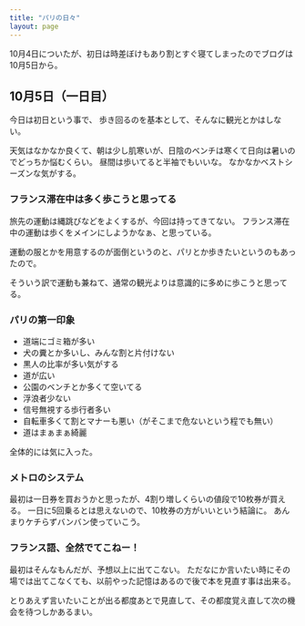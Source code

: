 ```yaml
---
title: "パリの日々"
layout: page	
---
```


10月4日についたが、初日は時差ぼけもあり割とすぐ寝てしまったのでブログは10月5日から。

## 10月5日（一日目）

今日は初日という事で、
歩き回るのを基本として、そんなに観光とかはしない。

天気はなかなか良くて、朝は少し肌寒いが、日陰のベンチは寒くて日向は暑いのでどっちか悩むくらい。
昼間は歩いてると半袖でもいいな。
なかなかベストシーズンな気がする。

### フランス滞在中は多く歩こうと思ってる

旅先の運動は縄跳びなどをよくするが、今回は持ってきてない。
フランス滞在中の運動は歩くをメインにしようかなぁ、と思っている。

運動の服とかを用意するのが面倒というのと、パリとか歩きたいというのもあったので。

そういう訳で運動も兼ねて、通常の観光よりは意識的に多めに歩こうと思ってる。

### パリの第一印象

- 道端にゴミ箱が多い
- 犬の糞とか多いし、みんな割と片付けない
- 黒人の比率が多い気がする
- 道が広い
- 公園のベンチとか多くて空いてる
- 浮浪者少ない
- 信号無視する歩行者多い
- 自転車多くて割とマナーも悪い（がそこまで危ないという程でも無い）
- 道はまぁまぁ綺麗

全体的には気に入った。

### メトロのシステム

最初は一日券を買おうかと思ったが、4割り増しくらいの値段で10枚券が買える。
一日に5回乗るとは思えないので、10枚券の方がいいという結論に。
あんまりケチらずバンバン使っていこう。

### フランス語、全然でてこねー！

最初はそんなもんだが、予想以上に出てこない。
ただなにか言いたい時にその場では出てこなくても、以前やった記憶はあるので後で本を見直す事は出来る。

とりあえず言いたいことが出る都度あとで見直して、その都度覚え直して次の機会を待つしかあるまい。

